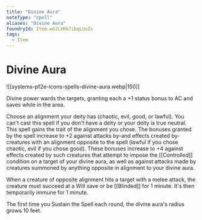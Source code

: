 ```yaml
---
title: "Divine Aura"
noteType: "spell"
aliases: "Divine Aura"
foundryId: Item.wGJLVKk7ibqLUsZs
tags:
  - Item
---
```


# Divine Aura
![[systems-pf2e-icons-spells-divine-aura.webp|150]]

Divine power wards the targets, granting each a +1 status bonus to AC and saves while in the area.

Choose an alignment your deity has (chaotic, evil, good, or lawful). You can't cast this spell if you don't have a deity or your deity is true neutral. This spell gains the trait of the alignment you chose. The bonuses granted by the spell increase to +2 against attacks by-and effects created by-creatures with an alignment opposite to the spell (lawful if you chose chaotic, evil if you chose good). These bonuses increase to +4 against effects created by such creatures that attempt to impose the [[Controlled]] condition on a target of your divine aura, as well as against attacks made by creatures summoned by anything opposite in alignment to your divine aura.

When a creature of opposite alignment hits a target with a melee attack, the creature must succeed at a Will save or be [[Blinded]] for 1 minute. It's then temporarily immune for 1 minute.

The first time you Sustain the Spell each round, the divine aura's radius grows 10 feet.
